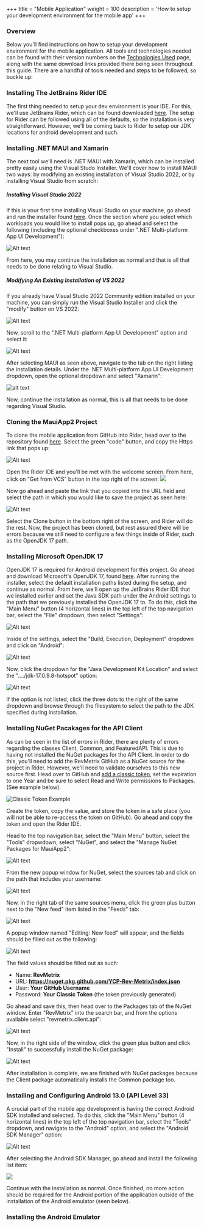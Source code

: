 +++
title = "Mobile Application"
weight = 100
description = 'How to setup your development environment for the mobile app'
+++

### Overview
Below you'll find instructions on how to setup your development environment for the mobile application.  All tools and technologies needed can be found with their version numbers on the [Technologies Used](../../../technologies-used/index.html) page, along with the same download links provided there being seen throughout this guide. There are a handful of tools needed and steps to be followed, so buckle up:

### Installing The JetBrains Rider IDE
The first thing needed to setup your dev environment is your IDE.  For this, we'll use JetBrains Rider, which can be found downloaded [here](https://www.jetbrains.com/rider/download/#section=windows).  The setup for Rider can be followed using all of the defaults, so the installation is very straightforward.  However, we'll be coming back to Rider to setup our JDK locations for android development and such.

### Installing .NET MAUI and Xamarin
The next tool we'll need is .NET MAUI with Xamarin, which can be installed pretty easily using the Visual Studo Installer.  We'll cover how to install MAUI two ways: by modifying an existing installation of Visual Studio 2022, or by installing Visual Studio from scratch:

##### Installing Visual Studio 2022
If this is your first time installing Visual Studio on your machine, go ahead and run the installer found [here](https://visualstudio.microsoft.com/vs/community/).  Once the section where you select which workloads you would like to install pops up, go ahead and select the following (including the optional checkboxes under ".NET Multi-platform App UI Development"):

![Alt text](image-3.png)

From here, you may continue the installation as normal and that is all that needs to be done relating to Visual Studio.

##### Modifying An Existing Installation of VS 2022
If you already have Visual Studio 2022 Community edition installed on your machine, you can simply run the Visual Studio Installer and click the "modify" button on VS 2022:

![Alt text](image.png)

Now, scroll to the ".NET Multi-platform App UI Development" option and select it:

![Alt text](image-1.png)

After selecting MAUI as seen above, navigate to the tab on the right listing the installation details.  Under the .NET Multi-platform App UI Development dropdown, open the optional dropdown and select "Xamarin":

![alt text](image-2.png)

Now, continue the installation as normal, this is all that needs to be done regarding Visual Studio.

### Cloning the MauiApp2 Project
To clone the mobile application from GitHub into Rider, head over to the repository found [here](https://github.com/YCP-Rev-Metrix/FrontEnd).  Select the green "code" button, and copy the Https link that pops up:

![Alt text](image-4.png)

Open the Rider IDE and you'll be met with the welcome screen.  From here, click on "Get from VCS" button in the top right of the screen:
![](image-5.png)

Now go ahead and paste the link that you copied into the URL field and select the path in which you would like to save the project as seen here:

![Alt text](image-6.png)

Select the Clone button in the bottom right of the screen, and Rider will do the rest.  Now, the project has been cloned, but rest assured there will be errors because we still need to configure a few things inside of Rider, such as the OpenJDK 17 path.

### Installing Microsoft OpenJDK 17
OpenJDK 17 is required for Android development for this project.  Go ahead and download Microsoft's OpenJDK 17, found [here](https://learn.microsoft.com/en-us/java/openjdk/download#openjdk-17). After running the installer, select the default installation paths listed during the setup, and continue as normal.  From here, we'll open up the JetBrains Rider IDE that we installed earlier and set the Java SDK path under the Android settings to the path that we previously installed the OpenJDK 17 to. To do this, click the "Main Menu" button (4 horizontal lines) in the top left of the top navigation bar, select the "File" dropdown, then select "Settings":

![Alt text](image-9.png)

Inside of the settings, select the "Build, Execution, Deployment" dropdown and click on "Android":

![Alt text](image-10.png)

Now, click the dropdown for the "Java Development Kit Location" and select the "..../jdk-17.0.9.8-hotspot" option:

![Alt text](image-11.png)

If the option is not listed, click the three dots to the right of the same dropdown and browse through the filesystem to select the path to the JDK specified during installation.

### Installing NuGet Pacakages for the API Client
As can be seen in the list of errors in Rider, there are plenty of errors regarding the classes Client, Common, and FeaturedAPI.  This is due to having not installed the NuGet packages for the API Client.  In order to do this, you'll need to add the RevMetrix GitHub as a NuGet source for the project in Rider.  However, we'll need to validate ourselves to this new source first. Head over to GitHub and [add a classic token](https://github.com/settings/tokens), set the expiration to one Year and be sure to select Read and Write permissions to Packages. (See example below).

![Classic Token Example](TokenExample.png?width=40vw&lightbox=true)

Create the token, copy the value, and store the token in a safe place (you will not be able to re-access the token on GitHub).  Go ahead and copy the token and open the Rider IDE.

Head to the top navigation bar, select the "Main Menu" button, select the "Tools" dropwdown, select "NuGet", and select the "Manage NuGet Packages for MauiApp2":

![Alt text](image-12.png)

From the new popup window for NuGet, select the sources tab and click on the path that includes your username:

![Alt text](image-13.png)

Now, in the right tab of the same sources menu, click the green plus button next to the "New feed" item listed in the "Feeds" tab:

![Alt text](image-14.png)

A popup window named "Editing: New feed" will appear, and the fields should be filled out as the following:

![Alt text](image-15.png)

The field values should be filled out as such:
 - Name: **RevMetrix**
 - URL: **https://nuget.pkg.github.com/YCP-Rev-Metrix/index.json**
 - User: **Your GitHub Username**
 - Password: **Your Classic Token** (the token previously generated)

Go ahead and save this, then head over to the Packages tab of the NuGet window.  Enter "RevMetrix" into the search bar, and from the options available select "revmetrix.client.api":

![Alt text](image-16.png)

Now, in the right side of the window, click the green plus button and click "Install" to successfully install the NuGet package:

![Alt text](image-17.png)

After installation is complete, we are finished with NuGet packages because the Client package automatically installs the Common package too.

### Installing and Configuring Android 13.0 (API Level 33)
A crucial part of the mobile app development is having the correct Android SDK installed and selected. To do this, click the "Main Menu" button (4 horizontal lines) in the top left of the top navigation bar, select the "Tools" dropdown, and navigate to the "Android" option, and select the "Android SDK Manager" option:

![Alt text](image-8.png)

After selecting the Android SDK Manager, go ahead and install the following list item:

![](image-7.png)

Continue with the installation as normal. Once finished, no more action should be required for the Android portion of the application outside of the installation of the Android emulator (seen below).

### Installing the Android Emulator
